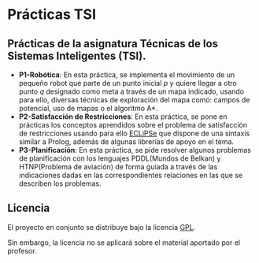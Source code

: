 Prácticas TSI  
========================

Prácticas de la asignatura Técnicas de los Sistemas Inteligentes (TSI).  
------------------------

- **P1-Robótica**: En esta práctica, se implementa el movimiento de un pequeño robot que parte de un punto inicial *p* y quiere llegar a otro punto *q* designado como meta a través de un mapa indicado, usando para ello, diversas técnicas de exploración del mapa como: campos de potencial, uso de mapas o el algoritmo A\*.  
- **P2-Satisfacción de Restricciones**: En esta práctica, se pone en prácticas los conceptos aprendidos sobre el problema de satisfacción de restricciones usando para ello [ECLiPSe](http://eclipseclp.org/) que dispone de una sintaxis similar a Prolog, además de algunas librerías de apoyo en el tema.  
- **P3-Planificación**: En esta práctica, se pide resolver algunos problemas de planificación con los lenguajes PDDL(Mundos de Belkan) y HTNP(Problema de aviación) de forma guiada a través de las indicaciones dadas en las correspondientes relaciones en las que se describen los problemas.  

Licencia  
------------------------
El proyecto en conjunto se distribuye bajo la licencia [GPL](https://github.com/oxcar103/Practicas-TSI/blob/master/LICENSE).  

Sin embargo, la licencia no se aplicará sobre el material aportado por el profesor.  


